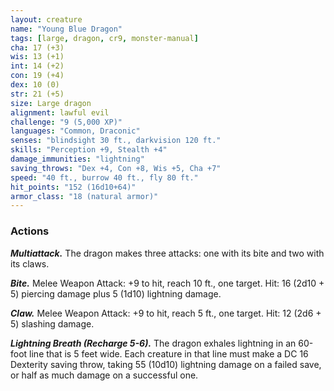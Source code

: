 ```yaml
---
layout: creature
name: "Young Blue Dragon"
tags: [large, dragon, cr9, monster-manual]
cha: 17 (+3)
wis: 13 (+1)
int: 14 (+2)
con: 19 (+4)
dex: 10 (0)
str: 21 (+5)
size: Large dragon
alignment: lawful evil
challenge: "9 (5,000 XP)"
languages: "Common, Draconic"
senses: "blindsight 30 ft., darkvision 120 ft."
skills: "Perception +9, Stealth +4"
damage_immunities: "lightning"
saving_throws: "Dex +4, Con +8, Wis +5, Cha +7"
speed: "40 ft., burrow 40 ft., fly 80 ft."
hit_points: "152 (16d10+64)"
armor_class: "18 (natural armor)"
---
```


### Actions

***Multiattack.*** The dragon makes three attacks: one with its bite and two with its claws.

***Bite.*** Melee Weapon Attack: +9 to hit, reach 10 ft., one target. Hit: 16 (2d10 + 5) piercing damage plus 5 (1d10) lightning damage.

***Claw.*** Melee Weapon Attack: +9 to hit, reach 5 ft., one target. Hit: 12 (2d6 + 5) slashing damage.

***Lightning Breath (Recharge 5-6).*** The dragon exhales lightning in an 60-foot line that is 5 feet wide. Each creature in that line must make a DC 16 Dexterity saving throw, taking 55 (10d10) lightning damage on a failed save, or half as much damage on a successful one.